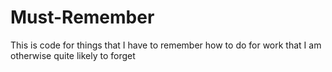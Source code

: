 # Must-Remember
This is code for things that I have to remember how to do for work that I am otherwise quite likely to forget
